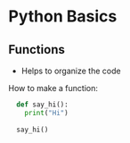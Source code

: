 # Python Basics

## Functions
* Helps to organize the code

How to make a function:
```python
  def say_hi():
    print("Hi")
  
  say_hi()
```
